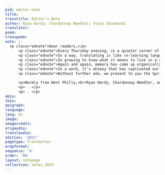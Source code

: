 ```yaml
---
pid: editor-note
title:
transtitle: Editor's Note
author: Ryan Hardy; Chardonnay Needler; Stacy Shimanuki
translator:
poem:
transpoem:
note: |-
  <p class="ednote">Dear readers,</p>
      <p class="ednote">Every Thursday evening, in a quieter corner of University of Pennsylvania’s campus, our staff meets to read translations, chat, laugh, and take a breath of fresh air from the bustle of student life. DoubleSpeak meetings typically unfold into a smattering of multilingual crossfire as we review submissions from translators hailing from Bangkok, Ankara, Santiago, Philadelphia, or any number of other places across the globe.</p>
      <p class="ednote">In a way, translating is like re-learning language. Although we are not children — we have classes, jobs, internships, and a hoard of other social and academic responsibilities — via translation and reading translation, we’re constantly learning new concepts, words, and ways of being. We realize that certain things — like the sentence “watching her watching you” — flow so much more easily in English and Mandarin than in French... but that English is deeply lacking in specific vocabulary to refer to one’s homeland. We’re asked for a little over an hour each week to rethink our biases about the interrelationship between languages and cultures the world over. Is French really that dissimilar from Japanese? Do we really differ that greatly from those sitting across from us as at our weekly meetings at Penn’s Kelly Writers’ House? And how can we share these communal bonds with those beyond our family at <em>DoubleSpeak?</em></p>
      <p class="ednote">In growing to know what it means to live in a community at Penn, in West Philadelphia, and globally, we are constantly presented with gaps in cultural information (e.g. the nearly endless string of new acronyms for university offices, getting a feel for the ease with which West Philadelphians greet each other in passing, whether or not shoes should be worn in the house, etc.). Throughout the transition to a world outside of lockdown, the <em>DoubleSpeak</em> community has been a source of comfort in translation. Translation, much like new chapters of our lives, is an exercise in unveiling meaning in and adding personal connection to things that would otherwise be daunting or unintelligible. These life experiences find their way into each new translation we read, saturating the poems and informing the way we read them.</p>
      <p class="ednote">Again and again, memory has come up organically this semester as a comforting and grounding topic of conversation in <em>DoubleSpeak</em> meetings. Most often, these conversations spiral into memories of childhood: the shade of yellow crayon we would always hope to find in the corner of an old box, the smell of rain in the places we grew up, the collective memory of hugging someone you thought was a parent but was very much not, or the seemingly monotonous weekend routines of years past that we yearn to revisit.</p>
      <p class="ednote">In a word, it’s whimsy that has captivated our staff this school year. In reviewing pieces for our 2023 issue, we saw ourselves and our stories in each translation and narrative. Even when reading more emotionally heavy materials, this link of narrative dialogue held true. Whimsy pulls us into conversation and keeps a spring in our step, encouraging us to uncover the extraordinary in everything we do.</p>
      <p class="ednote">Without further ado, we present to you the Spring 2023 issue of DoubleSpeak Magazine. May you be guided, as we were, by this collection’s whimsy.</p>

      <p>Warmly from West Philly,<br>Ryan Hardy, Chardonnay Needler, and Stacy Shimanuki<br>Editors-in-Chief</p>
      <p> . </p>
      <p> . </p>
abio:
tbio:
epigraph:
language:
lang: en
image:
imagecredit:
origaudio:
translaudio:
edition: '2023'
pagetype: frontmatter
wrapformat:
sequence: '0'
order: '00'
layout: notepage
collection: notes_2023
---
```

